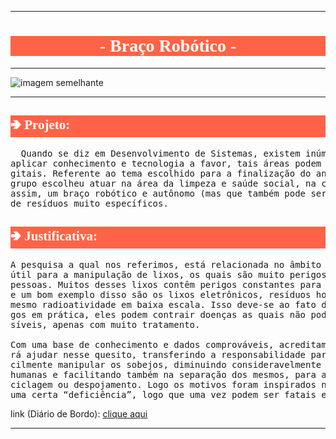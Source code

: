 <meta charset="UTF-8">
<hr>
<h1 style="font-family:verdana; text-align:center; background-color:tomato; color:white">- Braço Robótico -</h1>
<hr>


![imagem semelhante](https://images.tcdn.com.br/img/img_prod/751846/kit_braco_robotico_em_acrilico_2641_1_20201202141158.jpg)


<hr>
<h2 style="font-family:verdana; background-color:tomato; color:white"">&#129154 Projeto:</h2>

<pre>  Quando se diz em Desenvolvimento de Sistemas, existem inúmeras áreas a qual podemos
aplicar conhecimento e tecnologia a favor, tais áreas podem ser tanto físicas como di-
gitais. Referente ao tema escolhido para a finalização do ano letivo e o TCC, nosso
grupo escolheu atuar na área da limpeza e saúde social, na coleta de lixo. Realizando
assim, um braço robótico e autônomo (mas que também pode ser controlado) para a coleta
de resíduos muito específicos.
</pre>

<h2 style="font-family:verdana; background-color:tomato; color:white"">&#129154 Justificativa:</h2>

<pre>
A pesquisa a qual nos referimos, está relacionada no âmbito da saúde e pode ser muito
útil para a manipulação de lixos, os quais são muito perigosos para serem retirados por
pessoas. Muitos desses lixos contêm perigos constantes para os que fazem esse trabalho,
e um bom exemplo disso são os lixos eletrônicos, resíduos hospitalares, e até
mesmo radioatividade em baixa escala. Isso deve-se ao fato de que colocando seus empre-
gos em prática, eles podem contrair doenças as quais não podem ser curadas ou, se pos-
síveis, apenas com muito tratamento.

Com uma base de conhecimento e dados comprováveis, acreditamos que nossa pesquisa pode-
rá ajudar nesse quesito, transferindo a responsabilidade para uma máquina que pode fa-
cilmente manipular os sobejos, diminuindo consideravelmente o risco na perda de vidas
humanas e facilitando também na separação dos mesmos, para aumentar a facilidade de re-
ciclagem ou despojamento. Logo os motivos foram inspirados na melhora do trabalho e em
uma certa “deficiência”, logo que uma vez podem ser fatais esse tipo de contato.
</pre>

link (Diário de Bordo): [clique aqui](https://github.com/AlunoMackson/TCCManipulador-de-Residuos-Nocivos/blob/main/diario/diario_fev.md)

<hr>
